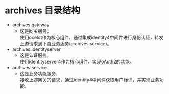 # archives 目录结构<br>
  * archives.gateway
    * 这是网关服务，<br>使用ocelot作为核心组件，通过集成identity4中间件进行身份认证，转发上游请求到下游业务服务(archives.service)。
  * archives.identityserver
    * 这是认证服务,<br>使用identityserver4作为核心组件，实现oAuth2的功能。
  * archives.service
    * 这是业务功能服务，<br>接收上游网关的请求，通过identity4中间件获取用户标识，并实现业务功能。
